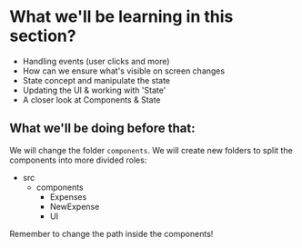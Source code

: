 # What we'll be learning in this section?

* Handling events (user clicks and more)
* How can we ensure what's visible on screen changes
* State concept and manipulate the state
* Updating the UI & working with 'State'
* A closer look at Components & State

## What we'll be doing before that:

We will change the folder `components`. We will create new folders to split the components into more divided roles:
  
* src
  * components
    * Expenses
    * NewExpense
    * UI

Remember to change the path inside the components!
